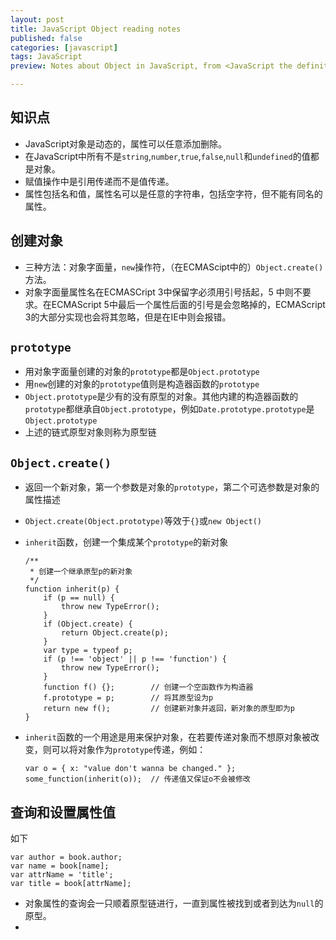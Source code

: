 ```yaml
---
layout: post
title: JavaScript Object reading notes
published: false
categories: [javascript]
tags: JavaScript
preview: Notes about Object in JavaScript, from <JavaScript the definitive guide>

---
```


## 知识点

*   JavaScript对象是动态的，属性可以任意添加删除。
*   在JavaScript中所有不是`string`,`number`,`true`,`false`,`null`和`undefined`的值都是对象。
*   赋值操作中是引用传递而不是值传递。
*   属性包括名和值，属性名可以是任意的字符串，包括空字符，但不能有同名的属性。

## 创建对象

*   三种方法：对象字面量，`new`操作符，（在ECMAScipt中的）`Object.create()`方法。
*   对象字面量属性名在ECMASCript 3中保留字必须用引号括起，5 中则不要求。在ECMAScript 5中最后一个属性后面的引号是会忽略掉的，ECMAScript 3的大部分实现也会将其忽略，但是在IE中则会报错。

## `prototype`

*   用对象字面量创建的对象的`prototype`都是`Object.prototype`
*   用`new`创建的对象的`prototype`值则是构造器函数的`prototype`
*   `Object.prototype`是少有的没有原型的对象。其他内建的构造器函数的`prototype`都继承自`Object.prototype`，例如`Date.prototype.prototype`是`Object.prototype`
*   上述的链式原型对象则称为原型链

## `Object.create()`

*   返回一个新对象，第一个参数是对象的`prototype`，第二个可选参数是对象的属性描述
*   `Object.create(Object.prototype)`等效于`{}`或`new Object()`
*   `inherit`函数，创建一个集成某个`prototype`的新对象

        /**
         * 创建一个继承原型p的新对象
         */
        function inherit(p) {
            if (p == null) {
                throw new TypeError();
            }
            if (Object.create) {
                return Object.create(p);
            }
            var type = typeof p;
            if (p !== 'object' || p !== 'function') {
                throw new TypeError();
            }
            function f() {};        // 创建一个空函数作为构造器
            f.prototype = p;        // 将其原型设为p
            return new f();         // 创建新对象并返回，新对象的原型即为p
        }

*   `inherit`函数的一个用途是用来保护对象，在若要传递对象而不想原对象被改变，则可以将对象作为`prototype`传递，例如：

        var o = { x: "value don't wanna be changed." };
        some_function(inherit(o));  // 传递值又保证o不会被修改

## 查询和设置属性值

如下

    var author = book.author;
    var name = book[name];
    var attrName = 'title';
    var title = book[attrName];

*   对象属性的查询会一只顺着原型链进行，一直到属性被找到或者到达为`null`的原型。
*   